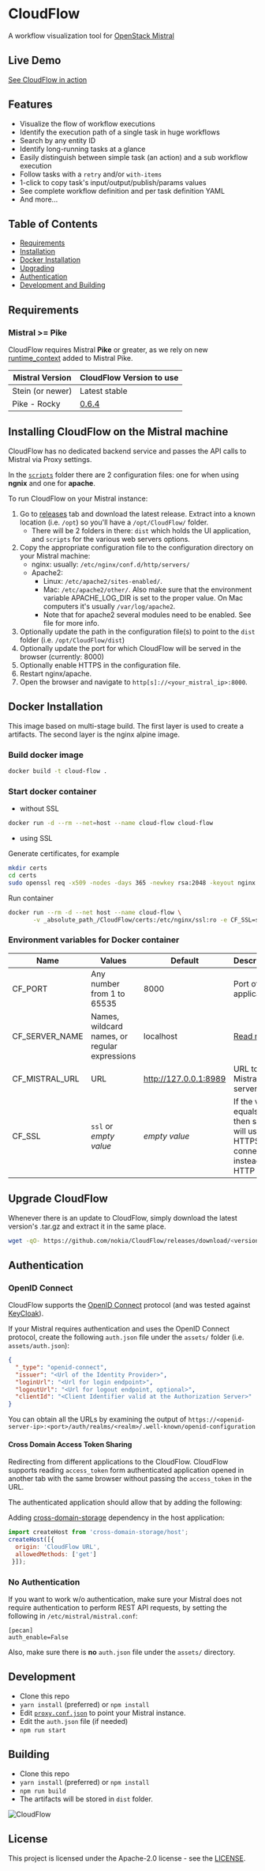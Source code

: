 # CloudFlow
A workflow visualization tool for [OpenStack Mistral](https://github.com/openstack/mistral)

## Live Demo
[See CloudFlow in action](http://yaqluator.com:8000)

## Features
* Visualize the flow of workflow executions
* Identify the execution path of a single task in huge workflows
* Search by any entity ID
* Identify long-running tasks at a glance
* Easily distinguish between simple task (an action) and a sub workflow
  execution
* Follow tasks with a `retry` and/or `with-items`
* 1-click to copy task's input/output/publish/params values
* See complete workflow definition and per task definition YAML
* And more...

## Table of Contents
* [Requirements](#requirements)
* [Installation](#installing-cloudflow-on-the-mistral-machine)
* [Docker Installation](#docker-installation)
* [Upgrading](#upgrade-cloudflow)
* [Authentication](#authentication)
* [Development and Building](#development)

## Requirements

### Mistral >= Pike
CloudFlow requires Mistral **Pike** or greater, as we rely on
new [runtime_context](https://docs.openstack.org/developer/mistral/developer/webapi/v2.html#tasks)
added to Mistral Pike.

| Mistral Version  | CloudFlow Version to use                                        |
|------------------|-----------------------------------------------------------------|
| Stein (or newer) | Latest stable                                                   |
| Pike - Rocky     | [0.6.4](https://github.com/nokia/CloudFlow/releases/tag/v0.6.4) |

    
## Installing CloudFlow on the Mistral machine
CloudFlow has no dedicated backend service and passes the API calls to Mistral
via Proxy settings.

In the [`scripts`](scripts/) folder there are 2 configuration files: one for
when using **ngnix** and one for **apache**.

To run CloudFlow on your Mistral instance:
1. Go to [releases](https://github.com/nokia/CloudFlow/releases) tab and
   download the latest release. Extract into a known location (i.e. `/opt`) so
   you'll have a `/opt/CloudFlow/` folder.
   * There will be 2 folders in there: `dist` which holds the UI application,
     and `scripts` for the various web servers options.
2. Copy the appropriate configuration file to the configuration directory on
   your Mistral machine:
   * nginx: usually: `/etc/nginx/conf.d/http/servers/`
   * Apache2:
      * Linux: `/etc/apache2/sites-enabled/`.
      * Mac: `/etc/apache2/other/`. Also make sure that the environment
        variable APACHE_LOG_DIR is set to the proper value. On Mac computers
        it's usually `/var/log/apache2`.
      * Note that for apache2 several modules need to be enabled. See
           file for more info.
3. Optionally update the path in the configuration file(s) to point to the
  `dist` folder (i.e. `/opt/CloudFlow/dist`)
4. Optionally update the port for which CloudFlow will be served in the browser
  (currently: 8000)
5. Optionally enable HTTPS in the configuration file.
6. Restart nginx/apache.
7. Open the browser and navigate to `http[s]://<your_mistral_ip>:8000`.

## Docker Installation

This image based on multi-stage build. The first layer is used to create a artifacts.
The second layer is the nginx alpine image.

### Build docker image

```bash
docker build -t cloud-flow .
```

### Start docker container

* without SSL
```bash
docker run -d --rm --net=host --name cloud-flow cloud-flow
```

* using SSL

Generate certificates, for example
```bash
mkdir certs
cd certs
sudo openssl req -x509 -nodes -days 365 -newkey rsa:2048 -keyout nginx.key -out nginx.crt
```
Run container
```bash
docker run --rm -d --net host --name cloud-flow \
       -v _absolute_path_/CloudFlow/certs:/etc/nginx/ssl:ro -e CF_SSL=ssl cloud-flow
```

### Environment variables for Docker container


|Name|Values|Default|Description|
|---|---|---|---|
|CF_PORT|Any number from 1 to 65535|8000|Port of the application|
|CF_SERVER_NAME|Names, wildcard names, or regular expressions|localhost|[Read more](https://nginx.ru/en/docs/http/server_names.html)|
|CF_MISTRAL_URL|URL|http://127.0.0.1:8989|URL to the Mistral server|
|CF_SSL|`ssl` or *empty value*|*empty value*|If the value equals `ssl` then server will use HTTPS connection instead HTTP|

## Upgrade CloudFlow
Whenever there is an update to CloudFlow, simply download the latest version's .tar.gz
  and extract it in the same place.
```bash
wget -qO- https://github.com/nokia/CloudFlow/releases/download/<version>/CloudFlow.tar.gz | tar xvz -C /opt
```

## Authentication
### OpenID Connect
CloudFlow supports the [OpenID Connect](http://openid.net/connect/) protocol
(and was tested against [KeyCloak](http://www.keycloak.org/)).

If your Mistral requires authentication and uses the OpenID Connect protocol,
create the following `auth.json` file under the `assets/` folder (i.e. `assets/auth.json`):

```json
{
  "_type": "openid-connect",
  "issuer": "<Url of the Identity Provider>",
  "loginUrl": "<Url for login endpoint>",
  "logoutUrl": "<Url for logout endpoint, optional>",
  "clientId": "<Client Identifier valid at the Authorization Server>"
}
```

You can obtain all the URLs by examining the output of `https://<openid-server-ip>:<port>/auth/realms/<realm>/.well-known/openid-configuration`

#### Cross Domain Access Token Sharing

Redirecting from different applications to the CloudFlow. 
CloudFlow supports reading `access_token` form authenticated application opened in another tab with the same browser without passing the `access_token` in the URL. 

The authenticated application should allow that by adding the following: 

Adding [cross-domain-storage](https://github.com/MatthewLarner/cross-domain-storage) dependency in the host application: 
 ```Javascript
 import createHost from 'cross-domain-storage/host';
 createHost([{
   origin: 'CloudFlow URL',
   allowedMethods: ['get']
  }]);
```

### No Authentication 
If you want to work w/o authentication, make sure your Mistral does not require authentication to perform REST API
requests, by setting the following in `/etc/mistral/mistral.conf`:

```
[pecan]
auth_enable=False
```

Also, make sure there is **no** `auth.json` file under the `assets/` directory.

## Development
* Clone this repo
* `yarn install` (preferred) or `npm install`
* Edit [`proxy.conf.json`](proxy.conf.json) to point your Mistral instance.
* Edit the `auth.json` file (if needed)
* `npm run start`

## Building
* Clone this repo
* `yarn install` (preferred) or `npm install`
* `npm run build`
* The artifacts will be stored in `dist` folder.


![CloudFlow](docs/main.png "CloudFlow in action")


## License

This project is licensed under the Apache-2.0 license - see the [LICENSE](https://github.com/nokia/CloudFlow/blob/master/LICENSE).